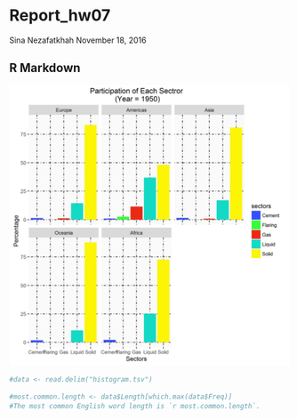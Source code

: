 Report\_hw07
================
Sina Nezafatkhah
November 18, 2016

R Markdown
----------

![*Fig. 1*](Sectors_Participation_1950.jpg)

``` r
#data <- read.delim("histogram.tsv")
```

``` r
#most.common.length <- data$Length[which.max(data$Freq)]
#The most common English word length is `r most.common.length`.
```
